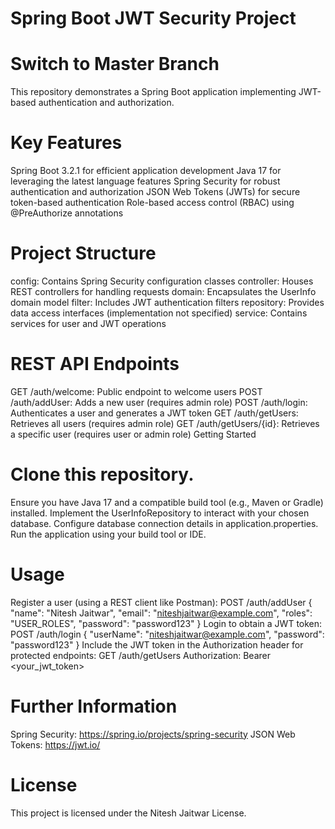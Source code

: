 # Spring Boot JWT Security Project
# Switch to Master Branch

This repository demonstrates a Spring Boot application implementing JWT-based authentication and authorization.

# Key Features
Spring Boot 3.2.1 for efficient application development
Java 17 for leveraging the latest language features
Spring Security for robust authentication and authorization
JSON Web Tokens (JWTs) for secure token-based authentication
Role-based access control (RBAC) using @PreAuthorize annotations

# Project Structure
config: Contains Spring Security configuration classes
controller: Houses REST controllers for handling requests
domain: Encapsulates the UserInfo domain model
filter: Includes JWT authentication filters
repository: Provides data access interfaces (implementation not specified)
service: Contains services for user and JWT operations

# REST API Endpoints
GET /auth/welcome: Public endpoint to welcome users
POST /auth/addUser: Adds a new user (requires admin role)
POST /auth/login: Authenticates a user and generates a JWT token
GET /auth/getUsers: Retrieves all users (requires admin role)
GET /auth/getUsers/{id}: Retrieves a specific user (requires user or admin role)
Getting Started

# Clone this repository.
Ensure you have Java 17 and a compatible build tool (e.g., Maven or Gradle) installed.
Implement the UserInfoRepository to interact with your chosen database.
Configure database connection details in application.properties.
Run the application using your build tool or IDE.

# Usage
Register a user (using a REST client like Postman):
POST /auth/addUser
{
    "name": "Nitesh Jaitwar",
    "email": "niteshjaitwar@example.com",
    "roles": "USER_ROLES",
    "password": "password123"
}
Login to obtain a JWT token:
POST /auth/login
{
    "userName": "niteshjaitwar@example.com",
    "password": "password123"
}
Include the JWT token in the Authorization header for protected endpoints:
GET /auth/getUsers
Authorization: Bearer <your_jwt_token>

# Further Information
Spring Security: https://spring.io/projects/spring-security
JSON Web Tokens: https://jwt.io/

# License
This project is licensed under the Nitesh Jaitwar License.
